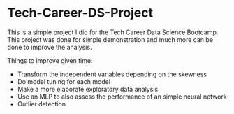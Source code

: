 # Tech-Career-DS-Project

This is a simple project I did for the Tech Career Data Science Bootcamp. This project was done for simple demonstration and much more can be done to improve the analysis.

Things to improve given time:
- Transform the independent variables depending on the skewness
- Do model tuning for each model
- Make a more elaborate exploratory data analysis
- Use an MLP to also assess the performance of an simple neural network
- Outlier detection
